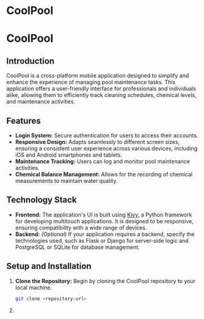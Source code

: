 # CoolPool

# CoolPool

## Introduction
CoolPool is a cross-platform mobile application designed to simplify and enhance the experience of managing pool maintenance tasks. This application offers a user-friendly interface for professionals and individuals alike, allowing them to efficiently track cleaning schedules, chemical levels, and maintenance activities.

## Features
- **Login System:** Secure authentication for users to access their accounts.
- **Responsive Design:** Adapts seamlessly to different screen sizes, ensuring a consistent user experience across various devices, including iOS and Android smartphones and tablets.
- **Maintenance Tracking:** Users can log and monitor pool maintenance activities.
- **Chemical Balance Management:** Allows for the recording of chemical measurements to maintain water quality.

## Technology Stack
- **Frontend:** The application's UI is built using [Kivy](https://kivy.org/), a Python framework for developing multitouch applications. It is designed to be responsive, ensuring compatibility with a wide range of devices.
- **Backend:** *(Optional)* If your application requires a backend, specify the technologies used, such as Flask or Django for server-side logic and PostgreSQL or SQLite for database management.

## Setup and Installation
1. **Clone the Repository:** Begin by cloning the CoolPool repository to your local machine.
   ```bash
   git clone <repository-url>

2.

